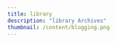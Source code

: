 ```yaml
---
title: library
description: "library Archives"
thumbnail: /content/blogging.png
---
```


<LogsArchives cat='library' />
